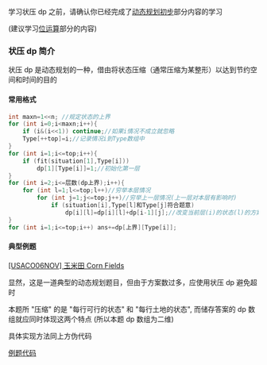 学习状压 dp 之前，请确认你已经完成了[动态规划初步](/dp/)部分内容的学习

(建议学习[位运算](/math/bit/)部分的内容)

### 状压 dp 简介

状压 dp 是动态规划的一种，借由将状态压缩（通常压缩为某整形）以达到节约空间和时间的目的

#### 常用格式

```cpp
int maxn=1<<n; //规定状态的上界
for (int i=0;i<maxn;i++){
	if (i&(i<<1)) continue;//如果i情况不成立就忽略
	Type[++top]=i;//记录情况i到Type数组中
}
for (int i=1;i<=top;i++){
	if (fit(situation[1],Type[i]))
    	dp[1][Type[i]]=1;//初始化第一层
}
for (int i=2;i<=层数(dp上界);i++){
	for (int l=1;l<=top;l++)//穷举本层情况
    	for (int j=1;j<=top;j++)//穷举上一层情况(上一层对本层有影响时)
        	if (situation[i],Type[l]和Type[j]符合题意)
            	dp[i][l]=dp[i][l]+dp[i-1][j];//改变当前层(i)的状态(l)的方案种数
}
for (int i=1;i<=top;i++) ans+=dp[上界][Type[i]];
```

#### 典型例题

[\[USACO06NOV\] 玉米田 Corn Fields](https://www.luogu.org/problemnew/show/P1879)

显然，这是一道典型的动态规划题目，但由于方案数过多，应使用状压 dp 避免超时

本题所 "压缩" 的是 "每行可行的状态" 和 "每行土地的状态", 而储存答案的 dp 数组就应同时体现这两个特点 (所以本题 dp 数组为二维)

具体实现方法同上方伪代码

[例题代码](https://www.luogu.org/paste/kto3ua68)
